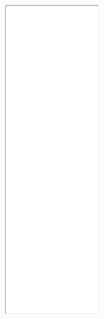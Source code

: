 <iframe src="./cda/TDDUI-html/terminology.html" width="auto" height="1000"></iframe>

<script>
  window.addEventListener('message', function(event) {
    // Vérifie que le message vient de la source attendue (l'iframe)
    if (event.origin === "./cda/TDDUI-html/terminology.html") { 
      var iframe = document.getElementById('terminology');
      // Ajuste la hauteur de l'iframe en fonction de la valeur envoyée
      iframe.style.height = event.data.height + "px";
    }
  });
</script>